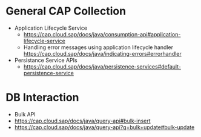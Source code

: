 # General CAP Collection


- Application Lifecycle Service
  - https://cap.cloud.sap/docs/java/consumption-api#application-lifecycle-service
  - Handling error messages using application lifecycle handler https://cap.cloud.sap/docs/java/indicating-errors#errorhandler
- Persistance Service APIs
  - https://cap.cloud.sap/docs/java/persistence-services#default-persistence-service  


# DB Interaction 
- Bulk API
 - https://cap.cloud.sap/docs/java/query-api#bulk-insert
 - https://cap.cloud.sap/docs/java/query-api?q=bulk+update#bulk-update 

